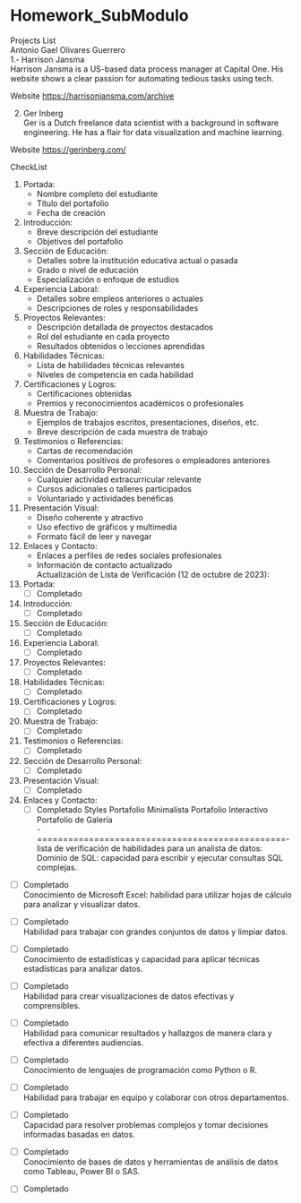 # Homework_SubModulo
Projects List  
Antonio Gael Olivares Guerrero  
1.- Harrison Jansma  
Harrison Jansma is a US-based data process manager at Capital One. His website shows a clear passion for automating tedious tasks using tech.

 

Website
https://harrisonjansma.com/archive



2. Ger Inberg  
Ger is a Dutch freelance data scientist with a background in software engineering. He has a flair for data visualization and machine learning.

 
 
Website
https://gerinberg.com/

CheckList
1. Portada:
   - Nombre completo del estudiante
   - Título del portafolio
   - Fecha de creación
2. Introducción:
   - Breve descripción del estudiante
   - Objetivos del portafolio
3. Sección de Educación:
   - Detalles sobre la institución educativa actual o pasada
   - Grado o nivel de educación
   - Especialización o enfoque de estudios
4. Experiencia Laboral:
   - Detalles sobre empleos anteriores o actuales
   - Descripciones de roles y responsabilidades
5. Proyectos Relevantes:
   - Descripción detallada de proyectos destacados
   - Rol del estudiante en cada proyecto
   - Resultados obtenidos o lecciones aprendidas
6. Habilidades Técnicas:
   - Lista de habilidades técnicas relevantes
   - Niveles de competencia en cada habilidad
7. Certificaciones y Logros:
   - Certificaciones obtenidas
   - Premios y reconocimientos académicos o profesionales
8. Muestra de Trabajo:
   - Ejemplos de trabajos escritos, presentaciones, diseños, etc.
   - Breve descripción de cada muestra de trabajo
9. Testimonios o Referencias:
   - Cartas de recomendación
   - Comentarios positivos de profesores o empleadores anteriores
10. Sección de Desarrollo Personal:
    - Cualquier actividad extracurricular relevante
    - Cursos adicionales o talleres participados
    - Voluntariado y actividades benéficas
11. Presentación Visual:
    - Diseño coherente y atractivo
    - Uso efectivo de gráficos y multimedia
    - Formato fácil de leer y navegar
12. Enlaces y Contacto:
    - Enlaces a perfiles de redes sociales profesionales
    - Información de contacto actualizado  
Actualización de Lista de Verificación (12 de octubre de 2023):  
1. Portada:
   - [ ] Completado
2. Introducción:
   - [ ] Completado
3. Sección de Educación:
   - [ ] Completado
4. Experiencia Laboral:
   - [ ] Completado
5. Proyectos Relevantes:
   - [ ] Completado
6. Habilidades Técnicas:
   - [ ] Completado
7. Certificaciones y Logros:
   - [ ] Completado
8. Muestra de Trabajo:
   - [ ] Completado
9. Testimonios o Referencias:
   - [ ] Completado
10. Sección de Desarrollo Personal:
    - [ ] Completado
11. Presentación Visual:
    - [ ] Completado
12. Enlaces y Contacto:
    - [ ] Completado
Styles
Portafolio Minimalista
Portafolio Interactivo
Portafolio de Galería  
-================================================-  
lista de verificación de habilidades para un analista de datos:  
Dominio de SQL: capacidad para escribir y ejecutar consultas SQL complejas.
- [ ] Completado  
Conocimiento de Microsoft Excel: habilidad para utilizar hojas de cálculo para analizar y visualizar datos.
- [ ] Completado  
Habilidad para trabajar con grandes conjuntos de datos y limpiar datos.
- [ ] Completado  
Conocimiento de estadísticas y capacidad para aplicar técnicas estadísticas para analizar datos.
- [ ] Completado  
Habilidad para crear visualizaciones de datos efectivas y comprensibles. 
- [ ] Completado  
Habilidad para comunicar resultados y hallazgos de manera clara y efectiva a diferentes audiencias.
- [ ] Completado  
Conocimiento de lenguajes de programación como Python o R.
- [ ] Completado  
Habilidad para trabajar en equipo y colaborar con otros departamentos.
- [ ] Completado  
Capacidad para resolver problemas complejos y tomar decisiones informadas basadas en datos.
- [ ] Completado  
Conocimiento de bases de datos y herramientas de análisis de datos como Tableau, Power BI o SAS.
- [ ] Completado  

